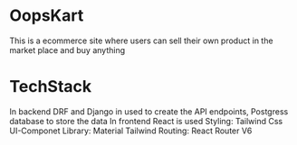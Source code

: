 # OopsKart

This is a ecommerce site where users can sell their own product in the market place and buy anything 

# TechStack

In backend DRF and Django in used to create the API endpoints, Postgress database to store the data 
In frontend React is used 
  Styling: Tailwind Css
  UI-Componet Library: Material Tailwind 
  Routing: React Router V6
  

  
  
